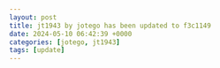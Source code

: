 ```yaml
---
layout: post
title: jt1943 by jotego has been updated to f3c1149
date: 2024-05-10 06:42:39 +0000
categories: [jotego, jt1943]
tags: [update]
---
```


